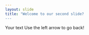 ```yaml
---
layout: slide
title: "Welcome to our second slide?
---
```

Your text
Use the left arrow to go back!
